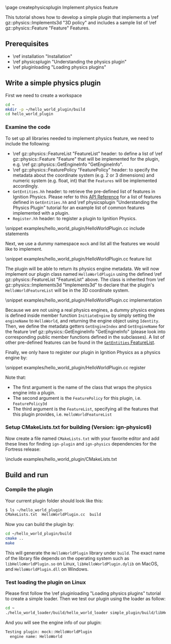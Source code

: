 \page createphysicsplugin Implement physics feature

This tutorial shows how to develop a simple plugin that implements a
\ref gz::physics::Implements3d "3D policy" and includes a sample list of
\ref gz::physics::Feature "Feature" Features.

## Prerequisites

- \ref installation "Installation"
- \ref physicsplugin "Understanding the physics plugin"
- \ref pluginloading "Loading physics plugins"

## Write a simple physics plugin

First we need to create a workspace

```bash
cd ~
mkdir -p ~/hello_world_plugin/build
cd hello_world_plugin
```

### Examine the code

To set up all libraries needed to implement physics feature, we need to include the following:
- \ref gz::physics::FeatureList "FeatureList" header: to define a list of
\ref gz::physics::Feature "Feature" that will be implemented for the
plugin, e.g. \ref gz::physics::GetEngineInfo "GetEngineInfo".
- \ref gz::physics::FeaturePolicy "FeaturePolicy" header: to specify the
metadata about the coordinate system (e.g. 2 or 3 dimensions) and numeric system
(e.g. float, int) that the `Features` will be implemented accordingly.
- `GetEntities.hh` header: to retrieve the pre-defined list of features in
Ignition Physics. Please refer to this [API Reference](https://ignitionrobotics.org/api/physics/2.0/GetEntities_8hh.html)
for a list of features defined in `GetEntities.hh` and \ref physicsplugin
"Understanding the Physics Plugin" tutorial for an example list of common features
implemented with a plugin.
- `Register.hh` header: to register a plugin to Ignition Physics.

\snippet examples/hello_world_plugin/HelloWorldPlugin.cc include statements

Next, we use a dummy namespace `mock` and list all the features we would like to implement.

\snippet examples/hello_world_plugin/HelloWorldPlugin.cc feature list

The plugin will be able to return its physics engine metadata.
We will now implement our plugin class named `HelloWorldPlugin`
using the defined \ref gz::physics::FeatureList "FeatureList" above.
The class is inherited from \ref gz::physics::Implements3d "Implements3d"
to declare that the plugin's `HelloWorldFeatureList` will be in the 3D
coordinate system.

\snippet examples/hello_world_plugin/HelloWorldPlugin.cc implementation

Because we are not using a real physics engines, a dummy
physics engines is defined inside member function `InitiateEngine` by simply setting the `engineName` to `HelloWorld`,
and returning the engine object using `Identity`. Then, we
define the metadata getters `GetEngineIndex` and `GetEngineName` for the
feature \ref gz::physics::GetEngineInfo "GetEngineInfo" (please look into
corresponding public member functions defined in the subclasses). A list of other
pre-defined features can be found in the [`GetEntities` FeatureList](https://ignitionrobotics.org/api/physics/2.0/GetEntities_8hh.html).

Finally, we only have to register our plugin in Ignition Physics as a physics
engine by:

\snippet examples/hello_world_plugin/HelloWorldPlugin.cc register

Note that:
- The first argument is the name of the class that wraps the physics engine into
a plugin.
- The second argument is the `FeaturePolicy` for this plugin, i.e. `FeaturePolicy3d`
- The third argument is the `FeatureList`, specifying all the features that this
plugin provides, i.e. `HelloWorldFeatureList`

### Setup CMakeLists.txt for building (Version: ign-physics6)

Now create a file named `CMakeLists.txt` with your favorite editor and add these
lines for finding `ign-plugin` and `ign-physics` dependencies for the Fortress release:

\include examples/hello_world_plugin/CMakeLists.txt

## Build and run

### Compile the plugin

Your current plugin folder should look like this:

```bash
$ ls ~/hello_world_plugin
CMakeLists.txt  HelloWorldPlugin.cc  build
```

Now you can build the plugin by:

```bash
cd ~/hello_world_plugin/build
cmake ..
make
```

This will generate the `HelloWorldPlugin` library under `build`.
The exact name of the library file depends on the operating system
such as `libHelloWorldPlugin.so` on Linux, `libHelloWorldPlugin.dylib` on MacOS,
and `HelloWorldPlugin.dll` on Windows.

### Test loading the plugin on Linux

Please first follow the \ref pluginloading "Loading physics plugins" tutorial
to create a simple loader. Then we test our plugin using the loader as follow:

```bash
cd ~
./hello_world_loader/build/hello_world_loader simple_plugin/build/libHelloWorldPlugin.so
```

And you will see the engine info of our plugin:

```bash
Testing plugin: mock::HelloWorldPlugin
  engine name: HelloWorld
```

